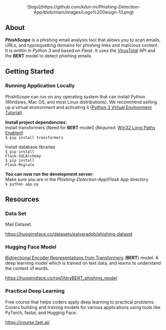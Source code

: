 <div align="center">
![logo](https://github.com/kdot-mi/Phishing-Detection-App/blob/main/images/Logo%20Design-13.png)
</div>

## About
***PhishScope*** is a phishing email analysis tool that allows you to scan emails, URLs, and typosquatting domains for phishing links and malicious content.  It is writtin in *Python 3* and based on *Flask*. It uses the <a href="https://docs.virustotal.com/reference/overview">*VirusTotal*</a> API and the **BERT** model to detect phishing emails. 

## Getting Started
### Running Application Locally
PhishScope can run on any operating system that can install Python (Windows, Mac OS, and most Linux distributions). We recommend setting up a virtual environment and activating it (<a href="https://docs.python.org/3/tutorial/venv.html">Python 3 Virtual Environment Tutorial</a>).

**Install project dependencies:**
<br>
Install transformers [Need for **BERT** model] (*Required:* <a href="https://www.tenforums.com/tutorials/51704-enable-disable-win32-long-paths-windows-10-a.html">Win32 Long Paths Enabled</a>)
<br>
<code>$ pip install transformers</code>


Install database libraries
<br>
<code>$ pip install Flask-SQLAlchemy</code>
<br>
<code>$ pip install Flask-Migrate</code>

**You can now run the development server:**
<br>
Make sure you are in the *Phishing-Detection-App\Flask App* directory
<br>
<code>$ python app.py</code>

## Resources
### Data Set
Mail Dataset.

https://huggingface.co/datasets/ealvaradob/phishing-dataset  

### Hugging Face Model
<a href="https://huggingface.co/docs/transformers/model_doc/bert">Bidirectional Encoder Representations from Transformers</a> (**BERT**) model. A deep learning model which is trained on text data, and learns to understand the context of words.

https://huggingface.co/rpg1/tinyBERT_phishing_model


### Practical Deep Learning
Free course that helps coders apply deep learning to practical problems. Covers building and training models for various applications using tools like PyTorch, fastai, and Hugging Face.

https://course.fast.ai/



